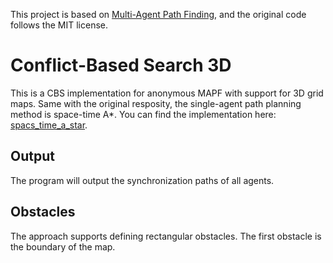 This project is based on [Multi-Agent Path Finding](https://github.com/GavinPHR/Multi-Agent-Path-Finding), and the original code follows the MIT license.

# Conflict-Based Search 3D
This is a CBS implementation for anonymous MAPF with support for 3D grid maps. Same with the original resposity, the single-agent path planning method is space-time A*. You can find the implementation here: [spacs_time_a_star](https://github.com/pengyuanwei/space_time_a_star).

## Output
The program will output the synchronization paths of all agents.

## Obstacles
The approach supports defining rectangular obstacles. The first obstacle is the boundary of the map.